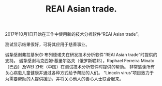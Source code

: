 ﻿---
layout: post

title: REAl Asian trade.
meta: 01.10.2017
cover_img: 2017.10.01/REAl Asian trade.png
cover_fit: contain

category: news

lang: cn
ref: test-post
---

2017年10月1日开始在工作中使用新的技术分析软件“REAl Asian trade”。

测试显示结果很好，可将其应用于慈善事业。

诚挚感谢弗拉基米尔·布列德诺夫在研发技术分析软件“REAl Asian trade”时提供的支持。
诚挚感谢马克西姆·基里尔洛夫（俄罗斯联邦），Raphael Ferreira Minato（巴西）及WEI ZHE（中国）在测试技术分析软件时提供的帮助。
非常感谢所有关心病患儿童健康并通过各种方式给予帮助的人们。
“Lincoln virus”项目致力于为需要帮助的人提供援助，并将关心他人的善心人士联合起来。